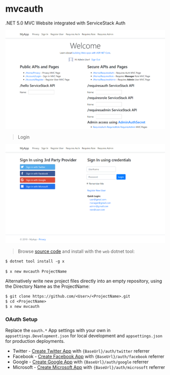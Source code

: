 # mvcauth

.NET 5.0 MVC Website integrated with ServiceStack Auth

![](https://raw.githubusercontent.com/ServiceStack/Assets/master/csharp-templates/mvcauth.png)

> Login

![](https://raw.githubusercontent.com/ServiceStack/Assets/master/csharp-templates/mvcauth-login.png)

> Browse [source code](https://github.com/NetCoreTemplates/mvcauth) and install with the `web` dotnet tool:

    $ dotnet tool install -g x

    $ x new mvcauth ProjectName

Alternatively write new project files directly into an empty repository, using the Directory Name as the ProjectName:

    $ git clone https://github.com/<User>/<ProjectName>.git
    $ cd <ProjectName>
    $ x new mvcauth

### OAuth Setup

Replace the `oauth.*` App settings with your own in `appsettings.Development.json` for local development and `appsettings.json` for production deployments.

 - Twitter - [Create Twitter App](https://dev.twitter.com/apps) with `{BaseUrl}/auth/twitter` referrer
 - Facebook - [Create Facebook App](https://developers.facebook.com/apps) with `{BaseUrl}/auth/facebook` referrer
 - Google - [Create Google App](https://console.developers.google.com/apis/credentials) with `{BaseUrl}/auth/google` referrer
 - Microsoft - [Create Microsoft App](https://apps.dev.microsoft.com) with `{BaseUrl}/auth/microsoft` referrer

